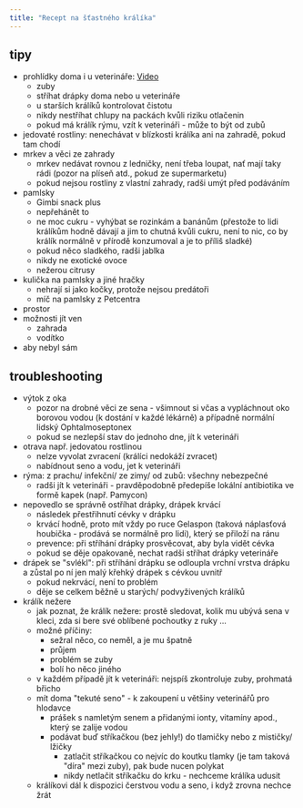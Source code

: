```yaml
---
title: "Recept na šťastného králíka"
---
```



## tipy
- prohlídky doma i u veterináře: [Video](https://youtu.be/1QX8OXwRC00)
    - zuby
    - stříhat drápky doma nebo u veterináře
    - u starších králíků kontrolovat čistotu
    - nikdy nestříhat chlupy na packách kvůli riziku otlačenin
    - pokud má králík rýmu, vzít k veterináři - může to být od zubů
- jedovaté rostliny: nenechávat v blízkosti králíka ani na zahradě, pokud tam chodí
- mrkev a věci ze zahrady
    - mrkev nedávat rovnou z ledničky, není třeba loupat, nať mají taky rádi (pozor na plíseň atd., pokud ze supermarketu)
    - pokud nejsou rostliny z vlastní zahrady, radši umýt před podáváním
- pamlsky
    - Gimbi snack plus
    - nepřehánět to
    - ne moc cukru - vyhýbat se rozinkám a banánům (přestože to lidi králíkům hodně dávají a jim to chutná kvůli cukru, není to nic, co by králík normálně v přírodě konzumoval a je to příliš sladké)
    - pokud něco sladkého, radši jablka
    - nikdy ne exotické ovoce
    - nežerou citrusy
- kulička na pamlsky a jiné hračky
    - nehrají si jako kočky, protože nejsou predátoři
    - míč na pamlsky z Petcentra
- prostor
- možnosti jít ven
    - zahrada
    - vodítko
- aby nebyl sám

## troubleshooting
- výtok z oka
    - pozor na drobné věci ze sena - všimnout si včas a vypláchnout oko borovou vodou (k dostání v každé lékárně) a případně normální lidský Ophtalmoseptonex
    - pokud se nezlepší stav do jednoho dne, jít k veterináři
- otrava např. jedovatou rostlinou
    - nelze vyvolat zvracení (králíci nedokáží zvracet)
    - nabídnout seno a vodu, jet k veterináři
- rýma: z prachu/ infekční/ ze zimy/ od zubů: všechny nebezpečné
    - radši jít k veterináři - pravděpodobně předepíše lokální antibiotika ve formě kapek (např. Pamycon)
- nepovedlo se správně ostříhat drápky, drápek krvácí
    - následek přestřihnutí cévky v drápku
    - krvácí hodně, proto mít vždy po ruce Gelaspon (taková náplasťová houbička - prodává se normálně pro lidi), který se přiloží na ránu
    - prevence: při stříhání drápky prosvěcovat, aby byla vidět cévka
    - pokud se děje opakovaně, nechat radši stříhat drápky veterináře
- drápek se "svlékl": při stříhání drápku se odloupla vrchní vrstva drápku a zůstal po ní jen malý křehký drápek s cévkou uvnitř
    - pokud nekrvácí, není to problém
    - děje se celkem běžně u starých/ podvyživených králíků
- králík nežere
    - jak poznat, že králík nežere: prostě sledovat, kolik mu ubývá sena v kleci, zda si bere své oblíbené pochoutky z ruky ...
    - možné příčiny:
        - sežral něco, co neměl, a je mu špatně
        - průjem
        - problém se zuby
        - bolí ho něco jiného
    - v každém případě jít k veterináři: nejspíš zkontroluje zuby, prohmatá břicho
    - mít doma "tekuté seno" - k zakoupení u většiny veterinářů pro hlodavce
        - prášek s namletým senem a přidanými ionty, vitamíny apod., který se zalije vodou
        - podávat buď stříkačkou (bez jehly!) do tlamičky nebo z mističky/ lžičky
            - zatlačit stříkačkou co nejvíc do koutku tlamky (je tam taková "díra" mezi zuby), pak bude nucen polykat
            - nikdy netlačit stříkačku do krku - nechceme králíka udusit
    - králíkovi dál k dispozici čerstvou vodu a seno, i když zrovna nechce žrát

